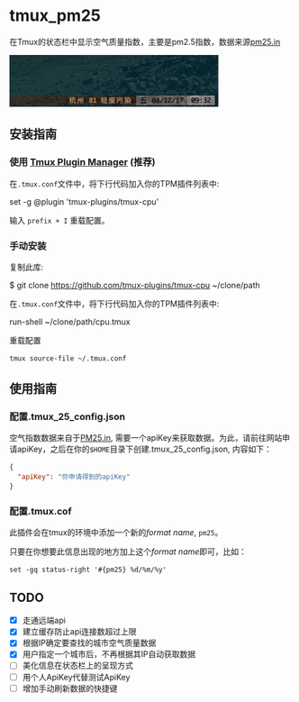# tmux_pm25
在Tmux的状态栏中显示空气质量指数，主要是pm2.5指数，数据来源[pm25.in](http://www.pm25.in)

![效果图](./tmux25.png)

## 安装指南
### 使用 [Tmux Plugin Manager](https://github.com/tmux-plugins/tpm) (推荐)

在`.tmux.conf`文件中，将下行代码加入你的TPM插件列表中:

set -g @plugin 'tmux-plugins/tmux-cpu'
    
输入 `prefix + I` 重载配置。
    
### 手动安装
    
复制此库:
    
$ git clone https://github.com/tmux-plugins/tmux-cpu ~/clone/path
        
在`.tmux.conf`文件中，将下行代码加入你的TPM插件列表中:
        
run-shell ~/clone/path/cpu.tmux
          
重载配置
``` bash
tmux source-file ~/.tmux.conf
```

## 使用指南

### 配置.tmux_25_config.json
空气指数数据来自于[PM25.in](http://www.pm25.in), 需要一个apiKey来获取数据。为此，请前往网站申请apiKey，之后在你的`$HOME`目录下创建.tmux_25_config.json, 内容如下：
``` Json
{
  "apiKey": "你申请得到的apiKey"
}
```

### 配置.tmux.cof

此插件会在tmux的环境中添加一个新的*format name*, `pm25`。

只要在你想要此信息出现的地方加上这个*format name*即可，比如：
``` 
set -gq status-right '#{pm25} %d/%m/%y'
```

## TODO

- [X] 走通远端api
- [X] 建立缓存防止api连接数超过上限
- [X] 根据IP确定要查找的城市空气质量数据
- [X] 用户指定一个城市后，不再根据其IP自动获取数据
- [ ] 美化信息在状态栏上的呈现方式
- [ ] 用个人ApiKey代替测试ApiKey
- [ ] 增加手动刷新数据的快捷键
